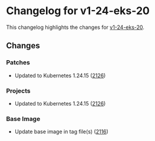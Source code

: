 # Changelog for v1-24-eks-20

This changelog highlights the changes for [v1-24-eks-20](https://github.com/aws/eks-distro/tree/v1-24-eks-20).

## Changes

### Patches
* Updated to Kubernetes 1.24.15 ([2126](https://github.com/aws/eks-distro/pull/2126))

### Projects
* Updated to Kubernetes 1.24.15 ([2126](https://github.com/aws/eks-distro/pull/2126))

### Base Image
* Update base image in tag file(s) ([2116](https://github.com/aws/eks-distro/pull/2116))

